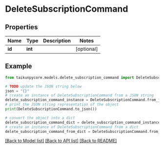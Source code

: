 # DeleteSubscriptionCommand


## Properties

Name | Type | Description | Notes
------------ | ------------- | ------------- | -------------
**id** | **int** |  | [optional] 

## Example

```python
from taikunpycore.models.delete_subscription_command import DeleteSubscriptionCommand

# TODO update the JSON string below
json = "{}"
# create an instance of DeleteSubscriptionCommand from a JSON string
delete_subscription_command_instance = DeleteSubscriptionCommand.from_json(json)
# print the JSON string representation of the object
print(DeleteSubscriptionCommand.to_json())

# convert the object into a dict
delete_subscription_command_dict = delete_subscription_command_instance.to_dict()
# create an instance of DeleteSubscriptionCommand from a dict
delete_subscription_command_from_dict = DeleteSubscriptionCommand.from_dict(delete_subscription_command_dict)
```
[[Back to Model list]](../README.md#documentation-for-models) [[Back to API list]](../README.md#documentation-for-api-endpoints) [[Back to README]](../README.md)


